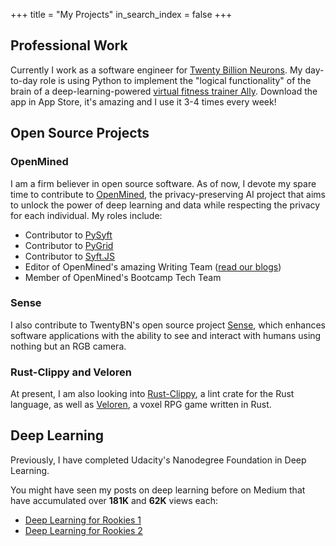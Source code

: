 +++
title = "My Projects"
in_search_index = false
+++

## Professional Work

Currently I work as a software engineer for [Twenty Billion Neurons](https://20bn.com/). My day-to-day role is using Python to implement the "logical functionality" of the brain of a deep-learning-powered [virtual fitness trainer Ally](https://fitnessallyapp.com/). Download the app in App Store, it's amazing and I use it 3-4 times every week!

## Open Source Projects

### OpenMined

I am a firm believer in open source software. As of now, I devote my spare time to contribute to [OpenMined](https://www.openmined.org/), the privacy-preserving AI project that aims to unlock the power of deep learning and data while respecting the privacy for each individual. My roles include:

- Contributor to [PySyft](https://github.com/OpenMined/PySyft)
- Contributor to [PyGrid](https://github.com/OpenMined/PyGrid)
- Contributor to [Syft.JS](https://github.com/OpenMined/syft.js)
- Editor of OpenMined's amazing Writing Team ([read our blogs](https://blog.openmined.org/))
- Member of OpenMined's Bootcamp Tech Team

### Sense

I also contribute to TwentyBN's open source project [Sense](https://github.com/TwentyBN/sense),
which enhances software applications with the ability to see and interact with humans using
nothing but an RGB camera.

### Rust-Clippy and Veloren

At present, I am also looking into [Rust-Clippy](https://github.com/rust-lang/rust-clippy),
a lint crate for the Rust language, as well as [Veloren](https://gitlab.com/veloren/veloren),
a voxel RPG game written in Rust.

## Deep Learning

Previously, I have completed Udacity's Nanodegree Foundation in Deep
Learning.

You might have seen my posts on deep learning before on
Medium that have accumulated over **181K** and **62K** views each:

- [Deep Learning for Rookies 1](https://towardsdatascience.com/introducing-deep-learning-and-neural-networks-deep-learning-for-rookies-1-bd68f9cf5883)
- [Deep Learning for Rookies 2](https://towardsdatascience.com/multi-layer-neural-networks-with-sigmoid-function-deep-learning-for-rookies-2-bf464f09eb7f)

